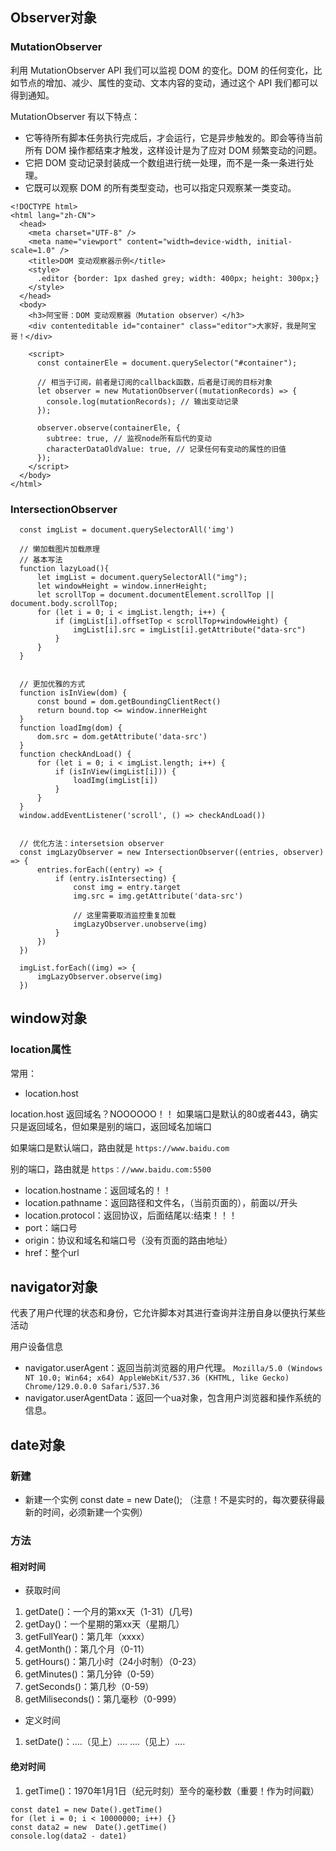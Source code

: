 
## Observer对象

### MutationObserver
利用 MutationObserver API 我们可以监视 DOM 的变化。DOM 的任何变化，比如节点的增加、减少、属性的变动、文本内容的变动，通过这个 API 我们都可以得到通知。

MutationObserver 有以下特点：
- 它等待所有脚本任务执行完成后，才会运行，它是异步触发的。即会等待当前所有 DOM 操作都结束才触发，这样设计是为了应对 DOM 频繁变动的问题。
- 它把 DOM 变动记录封装成一个数组进行统一处理，而不是一条一条进行处理。
- 它既可以观察 DOM 的所有类型变动，也可以指定只观察某一类变动。

```
<!DOCTYPE html>
<html lang="zh-CN">
  <head>
    <meta charset="UTF-8" />
    <meta name="viewport" content="width=device-width, initial-scale=1.0" />
    <title>DOM 变动观察器示例</title>
    <style>
      .editor {border: 1px dashed grey; width: 400px; height: 300px;}
    </style>
  </head>
  <body>
    <h3>阿宝哥：DOM 变动观察器（Mutation observer）</h3>
    <div contenteditable id="container" class="editor">大家好，我是阿宝哥！</div>

    <script>
      const containerEle = document.querySelector("#container");

      // 相当于订阅，前者是订阅的callback函数，后者是订阅的目标对象
      let observer = new MutationObserver((mutationRecords) => {
        console.log(mutationRecords); // 输出变动记录
      });

      observer.observe(containerEle, {
        subtree: true, // 监视node所有后代的变动
        characterDataOldValue: true, // 记录任何有变动的属性的旧值
      });
    </script>
  </body>
</html>
```


### IntersectionObserver


```
  const imgList = document.querySelectorAll('img')

  // 懒加载图片加载原理
  // 基本写法
  function lazyLoad(){
      let imgList = document.querySelectorAll("img");
      let windowHeight = window.innerHeight;
      let scrollTop = document.documentElement.scrollTop || document.body.scrollTop;
      for (let i = 0; i < imgList.length; i++) {
          if (imgList[i].offsetTop < scrollTop+windowHeight) {
              imgList[i].src = imgList[i].getAttribute("data-src")
          }
      }
  }

  
  // 更加优雅的方式
  function isInView(dom) {
      const bound = dom.getBoundingClientRect()
      return bound.top <= window.innerHeight
  }
  function loadImg(dom) {
      dom.src = dom.getAttribute('data-src')
  }
  function checkAndLoad() {
      for (let i = 0; i < imgList.length; i++) {
          if (isInView(imgList[i])) {
              loadImg(imgList[i])
          }
      }
  }
  window.addEventListener('scroll', () => checkAndLoad())


  // 优化方法：intersetsion observer
  const imgLazyObserver = new IntersectionObserver((entries, observer) => {
      entries.forEach((entry) => {
          if (entry.isIntersecting) {
              const img = entry.target
              img.src = img.getAttribute('data-src')

              // 这里需要取消监控重复加载
              imgLazyObserver.unobserve(img)
          }
      })
  })

  imgList.forEach((img) => {
      imgLazyObserver.observe(img)
  })
```


## window对象
### location属性

常用：
- location.host

location.host 返回域名？NOOOOOO！！
如果端口是默认的80或者443，确实只是返回域名，但如果是别的端口，返回域名加端口

如果端口是默认端口，路由就是
```https://www.baidu.com```

别的端口，路由就是
```https：//www.baidu.com:5500```

- location.hostname：返回域名的！！
- location.pathname：返回路径和文件名，（当前页面的），前面以/开头
- location.protocol：返回协议，后面结尾以:结束！！！
- port：端口号
- origin：协议和域名和端口号（没有页面的路由地址）
- href：整个url


## navigator对象
代表了用户代理的状态和身份，它允许脚本对其进行查询并注册自身以便执行某些活动

用户设备信息
- navigator.userAgent：返回当前浏览器的用户代理。
```Mozilla/5.0 (Windows NT 10.0; Win64; x64) AppleWebKit/537.36 (KHTML, like Gecko) Chrome/129.0.0.0 Safari/537.36```
- navigator.userAgentData：返回一个ua对象，包含用户浏览器和操作系统的信息。



## date对象
### 新建
- 新建一个实例
const date = new Date();
（注意！不是实时的，每次要获得最新的时间，必须新建一个实例）

### 方法
#### 相对时间

- 获取时间
1. getDate()：一个月的第xx天（1-31）(几号)
2. getDay()：一个星期的第xx天（星期几）
3. getFullYear()：第几年（xxxx）
4. getMonth()：第几个月（0-11）
5. getHours()：第几小时（24小时制）（0-23）
6. getMinutes()：第几分钟（0-59）
7. getSeconds()：第几秒（0-59）
8. getMiliseconds()：第几毫秒（0-999）

- 定义时间
1. setDate()：....（见上）....
....（见上）....


#### 绝对时间
1. getTime()：1970年1月1日（纪元时刻）至今的毫秒数（重要！作为时间戳）
```
const date1 = new Date().getTime()
for (let i = 0; i < 10000000; i++) {}
const data2 = new  Date().getTime()
console.log(data2 - date1)
```

